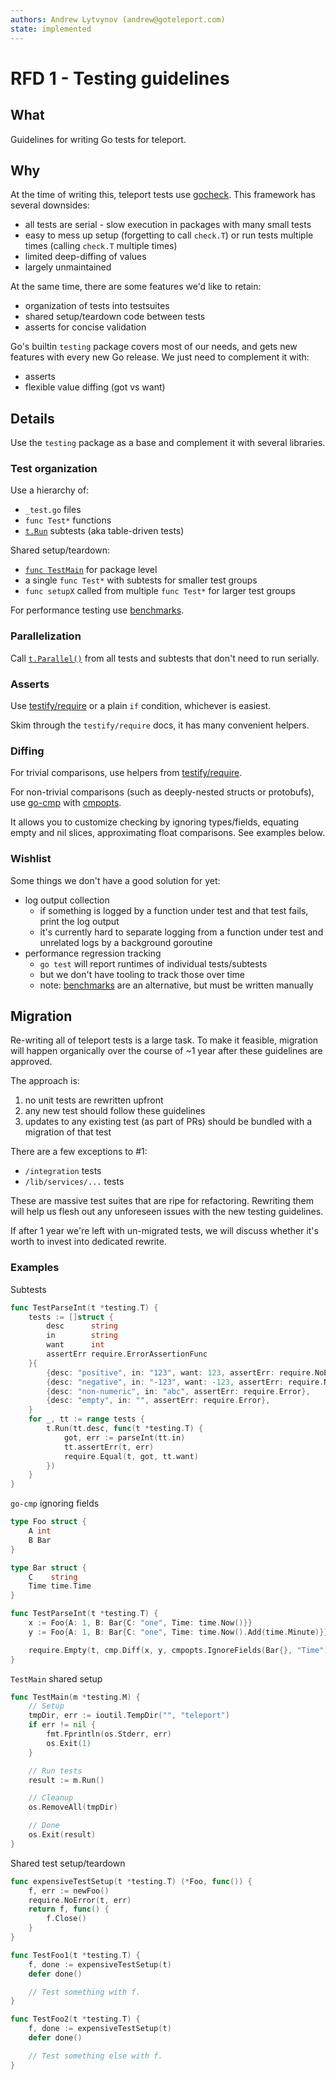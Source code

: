 ```yaml
---
authors: Andrew Lytvynov (andrew@goteleport.com)
state: implemented
---
```


# RFD 1 - Testing guidelines

## What

Guidelines for writing Go tests for teleport.

## Why

At the time of writing this, teleport tests use
[gocheck](https://labix.org/gocheck). This framework has several downsides:
- all tests are serial - slow execution in packages with many small tests
- easy to mess up setup (forgetting to call `check.T`) or run tests multiple
  times (calling `check.T` multiple times)
- limited deep-diffing of values
- largely unmaintained

At the same time, there are some features we'd like to retain:
- organization of tests into testsuites
- shared setup/teardown code between tests
- asserts for concise validation

Go's builtin `testing` package covers most of our needs, and gets new features
with every new Go release. We just need to complement it with:
- asserts
- flexible value diffing (got vs want)

## Details

Use the `testing` package as a base and complement it with several libraries.

### Test organization

Use a hierarchy of:
- `_test.go` files
- `func Test*` functions
- [`t.Run`](https://golang.org/pkg/testing/#hdr-Subtests_and_Sub_benchmarks)
  subtests (aka table-driven tests)

Shared setup/teardown:
- [`func TestMain`](https://golang.org/pkg/testing/#hdr-Main) for package level
- a single `func Test*` with subtests for smaller test groups
- `func setupX` called from multiple `func Test*` for larger test groups

For performance testing use
[benchmarks](https://golang.org/pkg/testing/#hdr-Benchmarks).

### Parallelization

Call [`t.Parallel()`](https://golang.org/pkg/testing/#T.Parallel) from all
tests and subtests that don't need to run serially.

### Asserts

Use
[testify/require](https://pkg.go.dev/github.com/stretchr/testify/require?tab=doc)
or a plain `if` condition, whichever is easiest.

Skim through the `testify/require` docs, it has many convenient helpers.

### Diffing

For trivial comparisons, use helpers from
[testify/require](https://pkg.go.dev/github.com/stretchr/testify/require?tab=doc).

For non-trivial comparisons (such as deeply-nested structs or protobufs), use
[go-cmp](https://pkg.go.dev/github.com/google/go-cmp/cmp?tab=doc) with
[cmpopts](https://pkg.go.dev/github.com/google/go-cmp@v0.5.1/cmp/cmpopts?tab=doc).

It allows you to customize checking by ignoring types/fields, equating empty
and nil slices, approximating float comparisons. See examples below.

### Wishlist

Some things we don't have a good solution for yet:
- log output collection
  - if something is logged by a function under test and that test fails, print
    the log output
  - it's currently hard to separate logging from a function under test and
    unrelated logs by a background goroutine
- performance regression tracking
  - `go test` will report runtimes of individual tests/subtests
  - but we don't have tooling to track those over time
  - note: [benchmarks](https://golang.org/pkg/testing/#hdr-Benchmarks) are an
    alternative, but must be written manually

## Migration

Re-writing all of teleport tests is a large task. To make it feasible,
migration will happen organically over the course of ~1 year after these
guidelines are approved.

The approach is:
1. no unit tests are rewritten upfront
1. any new test should follow these guidelines
1. updates to any existing test (as part of PRs) should be bundled with a
  migration of that test

There are a few exceptions to #1:
- `/integration` tests
- `/lib/services/...` tests

These are massive test suites that are ripe for refactoring. Rewriting them
will help us flesh out any unforeseen issues with the new testing guidelines.

If after 1 year we're left with un-migrated tests, we will discuss whether it's
worth to invest into dedicated rewrite.

### Examples

Subtests

```go
func TestParseInt(t *testing.T) {
	tests := []struct {
		desc      string
		in        string
		want      int
		assertErr require.ErrorAssertionFunc
	}{
		{desc: "positive", in: "123", want: 123, assertErr: require.NoError},
		{desc: "negative", in: "-123", want: -123, assertErr: require.NoError},
		{desc: "non-numeric", in: "abc", assertErr: require.Error},
		{desc: "empty", in: "", assertErr: require.Error},
	}
	for _, tt := range tests {
		t.Run(tt.desc, func(t *testing.T) {
			got, err := parseInt(tt.in)
			tt.assertErr(t, err)
			require.Equal(t, got, tt.want)
		})
	}
}
```

`go-cmp` ignoring fields

```go
type Foo struct {
	A int
	B Bar
}

type Bar struct {
	C    string
	Time time.Time
}

func TestParseInt(t *testing.T) {
	x := Foo{A: 1, B: Bar{C: "one", Time: time.Now()}}
	y := Foo{A: 1, B: Bar{C: "one", Time: time.Now().Add(time.Minute)}}

	require.Empty(t, cmp.Diff(x, y, cmpopts.IgnoreFields(Bar{}, "Time")))
}
```

`TestMain` shared setup

```go
func TestMain(m *testing.M) {
	// Setup
	tmpDir, err := ioutil.TempDir("", "teleport")
	if err != nil {
		fmt.Fprintln(os.Stderr, err)
		os.Exit(1)
	}

	// Run tests
	result := m.Run()

	// Cleanup
	os.RemoveAll(tmpDir)

	// Done
	os.Exit(result)
}
```

Shared test setup/teardown

```go
func expensiveTestSetup(t *testing.T) (*Foo, func()) {
	f, err := newFoo()
	require.NoError(t, err)
	return f, func() {
		f.Close()
	}
}

func TestFoo1(t *testing.T) {
	f, done := expensiveTestSetup(t)
	defer done()

	// Test something with f.
}

func TestFoo2(t *testing.T) {
	f, done := expensiveTestSetup(t)
	defer done()

	// Test something else with f.
}
```
